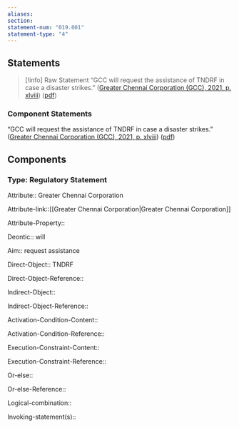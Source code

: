 ```yaml
---
aliases: 
section: 
statement-num: "019.001"
statement-type: "4"
---
```

## Statements 
> [!info] Raw Statement
> “GCC will request the assistance of TNDRF in case a disaster strikes.” ([Greater Chennai Corporation (GCC), 2021, p. xlviii](zotero://select/library/items/AZZSXLC8)) ([pdf](zotero://open-pdf/library/items/ZWDYK52D?page=48&annotation=DZXTWSPL)) 
> 

### Component Statements
“GCC will request the assistance of TNDRF in case a disaster strikes.” ([Greater Chennai Corporation (GCC), 2021, p. xlviii](zotero://select/library/items/AZZSXLC8)) ([pdf](zotero://open-pdf/library/items/ZWDYK52D?page=48&annotation=DZXTWSPL)) 
## Components
### Type: Regulatory Statement
Attribute:: Greater Chennai Corporation

Attribute-link::[[Greater Chennai Corporation|Greater Chennai Corporation]]

Attribute-Property::


Deontic:: will


Aim:: request assistance


Direct-Object:: TNDRF

Direct-Object-Reference:: 


Indirect-Object::  

Indirect-Object-Reference:: 


Activation-Condition-Content::

Activation-Condition-Reference:: 


Execution-Constraint-Content::

Execution-Constraint-Reference:: 


Or-else::

Or-else-Reference:: 


Logical-combination::


Invoking-statement(s)::
